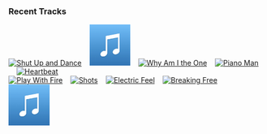 ### Recent Tracks
[<img src='https://lastfm.freetls.fastly.net/i/u/300x300/b7481835f296f9cf0a34777e9b9a3f5c.png' width='16%' height='16%' alt='Shut Up and Dance'>](https://www.last.fm/music/walk%2bthe%2bmoon/_/shut%2bup%2band%2bdance)&nbsp;&nbsp;&nbsp;&nbsp;[<img src='https://github.com/atfinke/atfinke/blob/master/placeholder.jpeg?raw=true' width='16%' height='16%' alt='Peach'>](https://www.last.fm/music/broods/_/peach)&nbsp;&nbsp;&nbsp;&nbsp;[<img src='https://lastfm.freetls.fastly.net/i/u/300x300/23c8bf46a0794deeb989fb2edd8b1e76.png' width='16%' height='16%' alt='Why Am I the One'>](https://www.last.fm/music/fun./_/why%2bam%2bi%2bthe%2bone)&nbsp;&nbsp;&nbsp;&nbsp;[<img src='https://lastfm.freetls.fastly.net/i/u/300x300/54b37d139a3e4656817f66e794492302.png' width='16%' height='16%' alt='Piano Man'>](https://www.last.fm/music/billy%2bjoel/_/piano%2bman)&nbsp;&nbsp;&nbsp;&nbsp;[<img src='https://lastfm.freetls.fastly.net/i/u/300x300/b9b4d47b22f84d1acd3cbce1e6430c6f.png' width='16%' height='16%' alt='Heartbeat'>](https://www.last.fm/music/satellite%2bstories/_/heartbeat)&nbsp;&nbsp;&nbsp;&nbsp;<br>[<img src='https://lastfm.freetls.fastly.net/i/u/300x300/9f89cf0a77a541e4c16f5513d041eaa5.png' width='16%' height='16%' alt='Play With Fire'>](https://www.last.fm/music/vance%2bjoy/_/play%2bwith%2bfire)&nbsp;&nbsp;&nbsp;&nbsp;[<img src='https://lastfm.freetls.fastly.net/i/u/300x300/74b0399872646052464309d621075339.png' width='16%' height='16%' alt='Shots'>](https://www.last.fm/music/imagine%2bdragons/_/shots)&nbsp;&nbsp;&nbsp;&nbsp;[<img src='https://lastfm.freetls.fastly.net/i/u/300x300/996e2f00e3b7aeaca4748aed1d3bb1e3.png' width='16%' height='16%' alt='Electric Feel'>](https://www.last.fm/music/mgmt/_/electric%2bfeel)&nbsp;&nbsp;&nbsp;&nbsp;[<img src='https://lastfm.freetls.fastly.net/i/u/300x300/b3c704f809b0819492ccc7030e8c2a23.png' width='16%' height='16%' alt='Breaking Free'>](https://www.last.fm/music/night%2briots/_/breaking%2bfree)&nbsp;&nbsp;&nbsp;&nbsp;[<img src='https://github.com/atfinke/atfinke/blob/master/placeholder.jpeg?raw=true' width='16%' height='16%' alt='Since U Left'>](https://www.last.fm/music/tvvin/_/since%2bu%2bleft)&nbsp;&nbsp;&nbsp;&nbsp;<br>